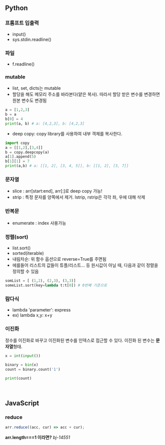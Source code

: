 ## Python
### 프롬프트 입출력
- input()
- sys.stdin.readline()

### 파일
- f.readline()

### mutable
- list, set, dicts는 mutable
- 할당을 해도 메모리 주소를 바라본다(얕은 복사). 따라서 할당 받은 변수를 변경하면 원본 변수도 변경됨
```python
a = [1,2,3]
b = a
b[0] = 4
print(a, b) # a: [4,2,3], b: [4,2,3]
```
- deep copy: copy library를 사용하여 내부 객체를 복사한다.
```python
import copy
a = [[1,2],[3,4]]
b = copy.deepcopy(a)
a[1].append(5)
b[1][1] = 7
print(a,b) # a: [[1, 2], [3, 4, 5]], b: [[1, 2], [3, 7]]
```

### 문자열
- slice : arr[start:end], arr[:]로 deep copy 가능!
- strip : 특정 문자를 양쪽에서 제거. lstrip, rstrip은 각각 좌, 우에 대해 삭제

### 반복문
- enumerate : index 사용가능

### 정렬(sort)
- list.sort()
- sorted(iterable)
- 내림차순: 위 함수 옵션으로 reverse=True를 주면됨
- 에를들어 리스트의 값들이 튜플/리스트... 등 원시값이 아닐 때, 다음과 같이 정렬을 정의할 수 있음
```python
somList = [ (1,2), (2,3), (3,3)]
someList.sort(key=lambda t:t[0]) # 0번째 기준으로
```

### 람다식
- lambda 'parameter': express
- ex) lambda x,y: x+y

### 이진화
정수를 이진화로 바꾸고 이진화된 변수를 인덱스로 접근할 수 있다. 이진화 된 변수는 **문자열**형태.
```python
x = int(input())

binary = bin(x)
count = binary.count('1')

print(count)
```

<br>

## JavaScript
### reduce
```js
arr.reduce((acc, cur) => acc + cur);
```
**arr.length===1 이라면?** *bj-14551*
